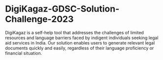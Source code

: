 # DigiKagaz-GDSC-Solution-Challenge-2023
DigiKagaz is a self-help tool that addresses the challenges of limited resources and language barriers faced by indigent individuals seeking legal aid services in India. Our solution enables users to generate relevant legal documents quickly and easily, regardless of their language proficiency or financial situation.
